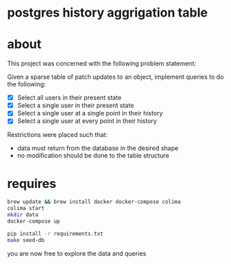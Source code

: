 # postgres history aggrigation table

# about

This project was concerned with the following problem statement:

Given a sparse table of patch updates to an object, implement queries to do the following:
- [x] Select all users in their present state
- [x] Select a single user in their present state
- [x] Select a single user at a single point in their history
- [x] Select a single user at every point in their history

Restrictions were placed such that:
- data must return from the database in the desired shape
- no modification should be done to the table structure



# requires
```bash
brew update && brew install docker docker-compose colima
colima start
mkdir data
docker-compose up

pip install -r requirements.txt
make seed-db
```

you are now free to explore the data and queries